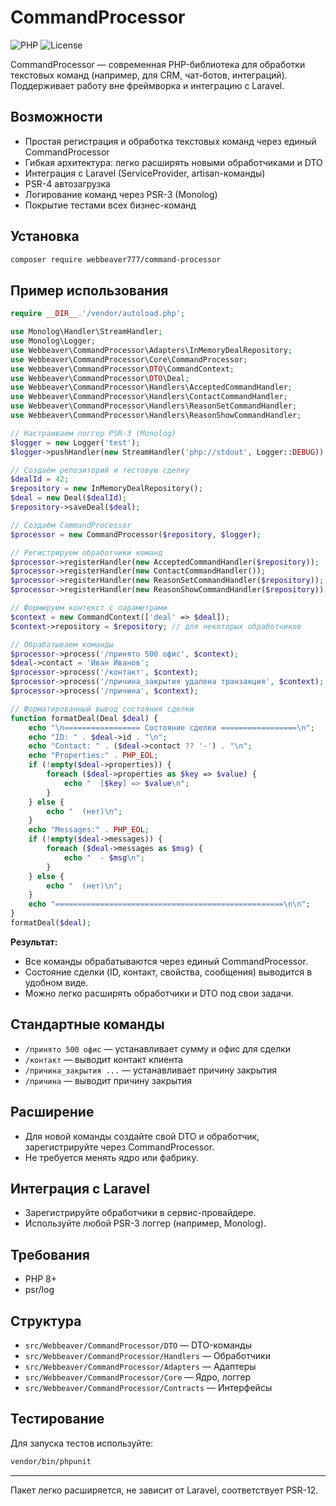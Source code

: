 # CommandProcessor

![PHP](https://img.shields.io/badge/PHP-8.0%2B-blue)
![License](https://img.shields.io/badge/license-MIT-green)

CommandProcessor — современная PHP-библиотека для обработки текстовых команд (например, для CRM, чат-ботов, интеграций). Поддерживает работу вне фреймворка и интеграцию с Laravel.

## Возможности
- Простая регистрация и обработка текстовых команд через единый CommandProcessor
- Гибкая архитектура: легко расширять новыми обработчиками и DTO
- Интеграция с Laravel (ServiceProvider, artisan-команды)
- PSR-4 автозагрузка
- Логирование команд через PSR-3 (Monolog)
- Покрытие тестами всех бизнес-команд

## Установка
```bash
composer require webbeaver777/command-processor
```

## Пример использования

```php
require __DIR__.'/vendor/autoload.php';

use Monolog\Handler\StreamHandler;
use Monolog\Logger;
use Webbeaver\CommandProcessor\Adapters\InMemoryDealRepository;
use Webbeaver\CommandProcessor\Core\CommandProcessor;
use Webbeaver\CommandProcessor\DTO\CommandContext;
use Webbeaver\CommandProcessor\DTO\Deal;
use Webbeaver\CommandProcessor\Handlers\AcceptedCommandHandler;
use Webbeaver\CommandProcessor\Handlers\ContactCommandHandler;
use Webbeaver\CommandProcessor\Handlers\ReasonSetCommandHandler;
use Webbeaver\CommandProcessor\Handlers\ReasonShowCommandHandler;

// Настраиваем логгер PSR-3 (Monolog)
$logger = new Logger('test');
$logger->pushHandler(new StreamHandler('php://stdout', Logger::DEBUG));

// Создаём репозиторий и тестовую сделку
$dealId = 42;
$repository = new InMemoryDealRepository();
$deal = new Deal($dealId);
$repository->saveDeal($deal);

// Создаём CommandProcessor
$processor = new CommandProcessor($repository, $logger);

// Регистрируем обработчики команд
$processor->registerHandler(new AcceptedCommandHandler($repository));
$processor->registerHandler(new ContactCommandHandler());
$processor->registerHandler(new ReasonSetCommandHandler($repository));
$processor->registerHandler(new ReasonShowCommandHandler($repository));

// Формируем контекст с параметрами
$context = new CommandContext(['deal' => $deal]);
$context->repository = $repository; // для некоторых обработчиков

// Обрабатываем команды
$processor->process('/принято 500 офис', $context);
$deal->contact = 'Иван Иванов';
$processor->process('/контакт', $context);
$processor->process('/причина_закрытия удалена транзакция', $context);
$processor->process('/причина', $context);

// Форматированный вывод состояния сделки
function formatDeal(Deal $deal) {
    echo "\n================= Состояние сделки =================\n";
    echo "ID: " . $deal->id . "\n";
    echo "Contact: " . ($deal->contact ?? '-') . "\n";
    echo "Properties:" . PHP_EOL;
    if (!empty($deal->properties)) {
        foreach ($deal->properties as $key => $value) {
            echo "  [$key] => $value\n";
        }
    } else {
        echo "  (нет)\n";
    }
    echo "Messages:" . PHP_EOL;
    if (!empty($deal->messages)) {
        foreach ($deal->messages as $msg) {
            echo "  - $msg\n";
        }
    } else {
        echo "  (нет)\n";
    }
    echo "===================================================\n\n";
}
formatDeal($deal);
```

**Результат:**
- Все команды обрабатываются через единый CommandProcessor.
- Состояние сделки (ID, контакт, свойства, сообщения) выводится в удобном виде.
- Можно легко расширять обработчики и DTO под свои задачи.

## Стандартные команды

- `/принято 500 офис` — устанавливает сумму и офис для сделки
- `/контакт` — выводит контакт клиента
- `/причина_закрытия ...` — устанавливает причину закрытия
- `/причина` — выводит причину закрытия

## Расширение
- Для новой команды создайте свой DTO и обработчик, зарегистрируйте через CommandProcessor.
- Не требуется менять ядро или фабрику.

## Интеграция с Laravel
- Зарегистрируйте обработчики в сервис-провайдере.
- Используйте любой PSR-3 логгер (например, Monolog).

## Требования
- PHP 8+
- psr/log

## Структура
- `src/Webbeaver/CommandProcessor/DTO` — DTO-команды
- `src/Webbeaver/CommandProcessor/Handlers` — Обработчики
- `src/Webbeaver/CommandProcessor/Adapters` — Адаптеры
- `src/Webbeaver/CommandProcessor/Core` — Ядро, логгер
- `src/Webbeaver/CommandProcessor/Contracts` — Интерфейсы

## Тестирование

Для запуска тестов используйте:
```bash
vendor/bin/phpunit
```

---

Пакет легко расширяется, не зависит от Laravel, соответствует PSR-12.
